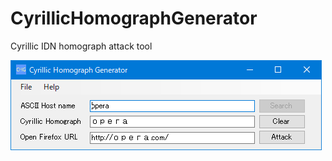 # CyrillicHomographGenerator
 Cyrillic IDN homograph attack tool
 
 ![screenshot](screenshot.png "screenshot")